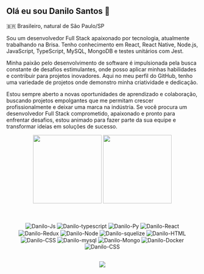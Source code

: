 ## <h2>Olá eu sou Danilo Santos 👋</h2>

🇧🇷 Brasileiro, natural de São Paulo/SP

Sou um desenvolvedor Full Stack apaixonado por tecnologia, atualmente trabalhando na Brisa. Tenho conhecimento em React, React Native, Node.js, JavaScript, TypeScript, MySQL, MongoDB e testes unitários com Jest.

Minha paixão pelo desenvolvimento de software é impulsionada pela busca constante de desafios estimulantes, onde posso aplicar minhas habilidades e contribuir para projetos inovadores. Aqui no meu perfil do GitHub, tenho  uma variedade de projetos onde demonstro minha criatividade e dedicação.

Estou sempre aberto a novas oportunidades de aprendizado e colaboração, buscando projetos empolgantes que me permitam crescer profissionalmente e deixar uma marca na indústria. Se você procura um desenvolvedor Full Stack comprometido, apaixonado e pronto para enfrentar desafios, estou animado para fazer parte da sua equipe e transformar ideias em soluções de sucesso.

<div align="center">
  <img height="180em" src="https://github-readme-stats.vercel.app/api?username=olinadss&show_icons=true&theme=dracula&include_all_commits=true&count_private=true"/>
  <img height="180em" src="https://github-readme-stats.vercel.app/api/top-langs/?username=olinadss&layout=compact&langs_count=7&theme=dracula"/>
</div>
  
  ##
  <div align="center" style="display: inline_block"><br>
  <img align="center" alt="Danilo-Js" src="https://img.shields.io/badge/JavaScript-F7DF1E?style=for-the-badge&logo=javascript&logoColor=black">
  <img align="center" alt="Danilo-typescript" src="https://img.shields.io/badge/TypeScript-007ACC?style=for-the-badge&logo=typescript&logoColor=white">
  <img align="center" alt="Danilo-Py" src="https://img.shields.io/badge/Python-14354C?style=for-the-badge&logo=python&logoColor=white">
  <img align="center" alt="Danilo-React" src="https://img.shields.io/badge/React-20232A?style=for-the-badge&logo=react&logoColor=61DAFB">
  <img align="center" alt="Danilo-Redux" src="https://img.shields.io/badge/Redux-593D88?style=for-the-badge&logo=redux&logoColor=white">
   <img align="center" alt="Danilo-Node" src="https://img.shields.io/badge/Node.js-43853D?style=for-the-badge&logo=node.js&logoColor=white">
   <img align="center" alt="Danilo-squelize" src="https://img.shields.io/badge/sequelize-323330?style=for-the-badge&logo=sequelize&logoColor=blue">
  <img align="center" alt="Danilo-HTML" src="https://img.shields.io/badge/HTML5-E34F26?style=for-the-badge&logo=html5&logoColor=white">
  <img align="center" alt="Danilo-CSS" src="https://img.shields.io/badge/CSS3-1572B6?style=for-the-badge&logo=css3&logoColor=white">
  <img align="center" alt="Danilo-mysql" src="https://img.shields.io/badge/MySQL-00000F?style=for-the-badge&logo=mysql&logoColor=white">
  <img align="center" alt="Danilo-Mongo" src="https://img.shields.io/badge/MongoDB-4EA94B?style=for-the-badge&logo=mongodb&logoColor=white">
  <img align="center" alt="Danilo-Docker" src="https://img.shields.io/badge/Docker-2CA5E0?style=for-the-badge&logo=docker&logoColor=white">
  <img align="center" alt="Danilo-CSS" src="https://img.shields.io/badge/GIT-E44C30?style=for-the-badge&logo=git&logoColor=white">
</div>
  
  ##
  <div align="center">
  <a href="https://www.linkedin.com/in/danilosantossouza" target="_blank"><img src="https://img.shields.io/badge/-LinkedIn-%230077B5?style=for-the-badge&logo=linkedin&logoColor=white" target="_blank"></a>
  </div>
